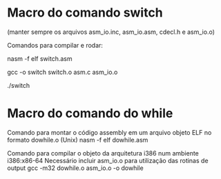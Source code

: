 # Macro do comando switch
(manter sempre os arquivos asm_io.inc, asm_io.asm, cdecl.h e asm_io.o) 

Comandos para compilar e rodar:
  
  nasm -f elf switch.asm
  
  gcc -o switch switch.o asm.c asm_io.o
  
  ./switch

# Macro do comando do while
  Comando para montar o código assembly em um arquivo objeto ELF no formato dowhile.o (Unix)
  nasm -f elf dowhile.asm
  
  Comando para compilar o objeto da arquitetura i386 num ambiente i386:x86-64
  Necessário incluir asm_io.o para utilização das rotinas de output
  gcc -m32 dowhile.o asm_io.o -o dowhile
